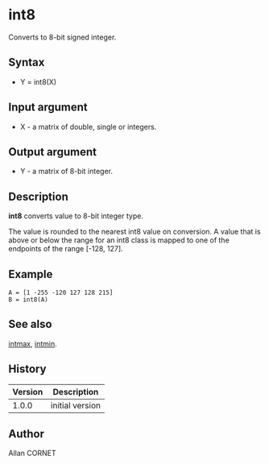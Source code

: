 

# int8

Converts to 8-bit signed integer.

## Syntax

- Y = int8(X)

## Input argument

 - X - a matrix of double, single or integers.

## Output argument

 - Y - a matrix of 8-bit integer.

## Description


  <p><b>int8</b> converts value to 8-bit integer type.</p>
  <p>The value is rounded to the nearest int8 value on conversion. A value that is above or below the range for an int8 class is mapped to one of the endpoints of the range [-128, 127].</p>


## Example

```Nelson
A = [1 -255 -120 127 128 215]
B = int8(A)
```

## See also

[intmax](intmax.md), [intmin](intmax.md).
## History

|Version|Description|
|------|------|
|1.0.0|initial version|


## Author

Allan CORNET




